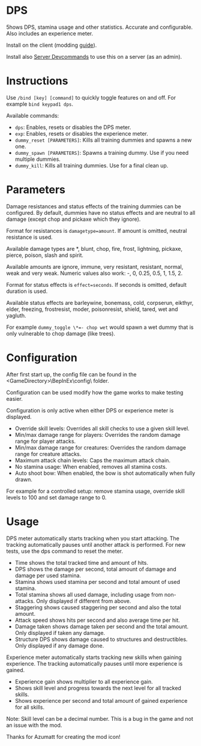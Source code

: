 # DPS

5hows DPS, stamina usage and other statistics. Accurate and configurable. Also includes an experience meter.

Install on the client (modding [guide](https://youtu.be/L9ljm2eKLrk)).

Install also [Server Devcommands](https://valheim.thunderstore.io/package/JereKuusela/Server_devcommands/) to use this on a server (as an admin).

# Instructions

Use `/bind [key] [command]` to quickly toggle features on and off. For example `bind keypad1 dps`.

Available commands:

- `dps`: Enables, resets or disables the DPS meter.
- `exp`: Enables, resets or disables the experience meter.
- `dummy_reset [PARAMETERS]`: Kills all training dummies and spawns a new one.
- `dummy_spawn [PARAMETERS]`: Spawns a training dummy. Use if you need multiple dummies.
- `dummy_kill`: Kills all training dummies. Use for a final clean up.

# Parameters

Damage resistances and status effects of the training dummies can be configured. By default, dummies have no status effects and are neutral to all damage (except chop and pickaxe which they ignore).

Format for resistances is `damagetype=amount`. If amount is omitted, neutral resistance is used.

Available damage types are \*, blunt, chop, fire, frost, lightning, pickaxe, pierce, poison, slash and spirit.

Available amounts are ignore, immune, very resistant, resistant, normal, weak and very weak. Numeric values also work: -, 0, 0.25, 0.5, 1, 1.5, 2.

Format for status effects is `effect=seconds`. If seconds is omitted, default duration is used.

Available status effects are barleywine, bonemass, cold, corpserun, eikthyr, elder, freezing, frostresist, moder, poisonresist, shield, tared, wet and yagluth.

For example `dummy_toggle \*=- chop wet` would spawn a wet dummy that is only vulnerable to chop damage (like trees).

# Configuration

After first start up, the config file can be found in the \<GameDirectory\>\BepInEx\config\ folder.

Configuration can be used modify how the game works to make testing easier.

Configuration is only active when either DPS or experience meter is displayed.

- Override skill levels: Overrides all skill checks to use a given skill level.
- Min/max damage range for players: Overrides the random damage range for player attacks.
- Min/max damage range for creatures: Overrides the random damage range for creature attacks.
- Maximum attack chain levels: Caps the maximum attack chain.
- No stamina usage: When enabled, removes all stamina costs.
- Auto shoot bow: When enabled, the bow is shot automatically when fully drawn.

For example for a controlled setup: remove stamina usage, override skill levels to 100 and set damage range to 0.

# Usage

DPS meter automatically starts tracking when you start attacking. The tracking automatically pauses until another attack is performed. For new tests, use the dps command to reset the meter.

- Time shows the total tracked time and amount of hits.
- DPS shows the damage per second, total amount of damage and damage per used stamina.
- Stamina shows used stamina per second and total amount of used stamina.
- Total stamina shows all used damage, including usage from non-attacks. Only displayed if different from above.
- Staggering shows caused staggering per second and also the total amount.
- Attack speed shows hits per second and also average time per hit.
- Damage taken shows damage taken per second and the total amount. Only displayed if taken any damage.
- Structure DPS shows damage caused to structures and destructibles. Only displayed if any damage done.

Experience meter automatically starts tracking new skills when gaining experience. The tracking automatically pauses until more experience is gained.

- Experience gain shows multiplier to all experience gain.
- Shows skill level and progress towards the next level for all tracked skills.
- Shows experience per second and total amount of gained experience for all skills.

Note: Skill level can be a decimal number. This is a bug in the game and not an issue with the mod.

Thanks for Azumatt for creating the mod icon!